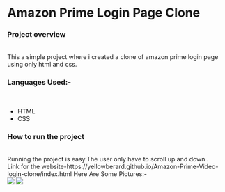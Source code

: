 <h1> Amazon Prime Login Page Clone </h1>
<h3>Project overview</h3> <br>
This a simple project where i created a clone of amazon prime login page using only  html and css. <br>

<h3> Languages Used:-</h3> <br>
<ul>
<li>HTML</li>
<li>CSS</li>
</ul>
<h3>How to run the project</h3><br>
Running the project is easy.The user only have to scroll up and down .<br>
Link for the website-https://yellowberard.github.io/Amazon-Prime-Video-login-clone/index.html
Here Are Some Pictures:-<br>
<image src="https://user-images.githubusercontent.com/82977727/127748504-cdea94ce-52dc-40e1-abd2-d8f7200cb8cc.png"> </image>
<image src="https://user-images.githubusercontent.com/82977727/127748581-d6b6a860-7252-48dc-82ae-a2da2e1297f4.png"></image>
